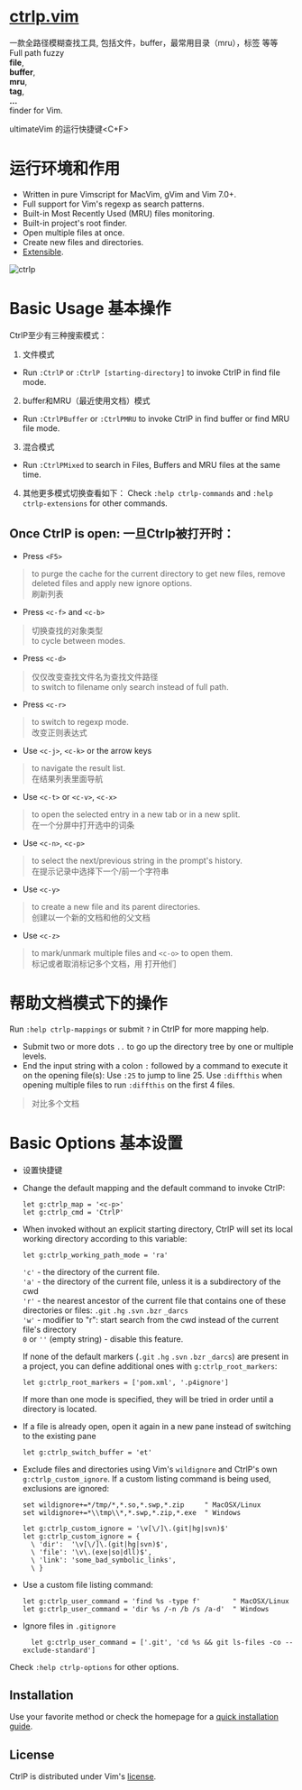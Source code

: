 # [ctrlp.vim](https://github.com/ctrlpvim/ctrlp.vim)  

一款全路径模糊查找工具, 包括文件，buffer，最常用目录（mru），标签 等等  
Full path fuzzy  
__file__,  
__buffer__,  
__mru__,  
__tag__,  
__...__  
finder for Vim.  

ultimateVim 的运行快捷键<C+F>  

# 运行环境和作用  

* Written in pure Vimscript for MacVim, gVim and Vim 7.0+.
* Full support for Vim's regexp as search patterns.
* Built-in Most Recently Used (MRU) files monitoring.
* Built-in project's root finder.
* Open multiple files at once.
* Create new files and directories.
* [Extensible][2].

![ctrlp][1]

# Basic Usage  基本操作  
CtrlP至少有三种搜索模式：
1. 文件模式  
* Run `:CtrlP` or `:CtrlP [starting-directory]` to invoke CtrlP in find file mode.  

2. buffer和MRU（最近使用文档）模式  
* Run `:CtrlPBuffer` or `:CtrlPMRU` to invoke CtrlP in find buffer or find MRU file mode.

3. 混合模式  
* Run `:CtrlPMixed` to search in Files, Buffers and MRU files at the same time.  

4. 其他更多模式切换查看如下：
Check `:help ctrlp-commands` and `:help ctrlp-extensions` for other commands.  

## Once CtrlP is open: 一旦Ctrlp被打开时：  

* Press `<F5>`  
> to purge the cache for the current directory to get new files, remove deleted files and apply new ignore options.  
> 刷新列表  

* Press `<c-f>` and `<c-b>`   
> 切换查找的对象类型  
> to cycle between modes.  

* Press `<c-d>`   
> 仅仅改变查找文件名为查找文件路径  
> to switch to filename only search instead of full path.  

* Press `<c-r>`   
> to switch to regexp mode.  
> 改变正则表达式  

* Use `<c-j>`, `<c-k>` or the arrow keys   
> to navigate the result list.  
> 在结果列表里面导航  

* Use `<c-t>` or `<c-v>`, `<c-x>`   
> to open the selected entry in a new tab or in a new split.  
> 在一个分屏中打开选中的词条  

* Use `<c-n>`, `<c-p>`   
> to select the next/previous string in the prompt's history.  
> 在提示记录中选择下一个/前一个字符串  

* Use `<c-y>`   
> to create a new file and its parent directories.  
> 创建以一个新的文档和他的父文档  

* Use `<c-z>`   
> to mark/unmark multiple files and `<c-o>` to open them.  
> 标记或者取消标记多个文档，用<C-O> 打开他们  

# 帮助文档模式下的操作  

Run `:help ctrlp-mappings` or submit `?` in CtrlP for more mapping help.  

* Submit two or more dots `..` to go up the directory tree by one or multiple levels.
* End the input string with a colon `:` followed by a command to execute it on the opening file(s):
Use `:25` to jump to line 25.
Use `:diffthis` when opening multiple files to run `:diffthis` on the first 4 files.  
> 对比多个文档  

# Basic Options 基本设置  

* 设置快捷键
* Change the default mapping and the default command to invoke CtrlP:

    ```vim
    let g:ctrlp_map = '<c-p>'
    let g:ctrlp_cmd = 'CtrlP'
    ```

* When invoked without an explicit starting directory, CtrlP will set its local working directory according to this variable:

    ```vim
    let g:ctrlp_working_path_mode = 'ra'
    ```

    `'c'` - the directory of the current file.  
    `'a'` - the directory of the current file, unless it is a subdirectory of the cwd  
    `'r'` - the nearest ancestor of the current file that contains one of these directories or files: `.git` `.hg` `.svn` `.bzr` `_darcs`  
    `'w'` - modifier to "r": start search from the cwd instead of the current file's directory  
    `0` or `''` (empty string) - disable this feature.

    If none of the default markers (`.git` `.hg` `.svn` `.bzr` `_darcs`) are present in a project, you can define additional ones with `g:ctrlp_root_markers`:

    ```vim
    let g:ctrlp_root_markers = ['pom.xml', '.p4ignore']
    ```

    If more than one mode is specified, they will be tried in order until a directory is located.

* If a file is already open, open it again in a new pane instead of switching to the existing pane

    `let g:ctrlp_switch_buffer = 'et'`

* Exclude files and directories using Vim's `wildignore` and CtrlP's own `g:ctrlp_custom_ignore`. If a custom listing command is being used, exclusions are ignored:

    ```vim
    set wildignore+=*/tmp/*,*.so,*.swp,*.zip     " MacOSX/Linux
    set wildignore+=*\\tmp\\*,*.swp,*.zip,*.exe  " Windows

    let g:ctrlp_custom_ignore = '\v[\/]\.(git|hg|svn)$'
    let g:ctrlp_custom_ignore = {
      \ 'dir':  '\v[\/]\.(git|hg|svn)$',
      \ 'file': '\v\.(exe|so|dll)$',
      \ 'link': 'some_bad_symbolic_links',
      \ }
    ```

* Use a custom file listing command:

    ```vim
    let g:ctrlp_user_command = 'find %s -type f'        " MacOSX/Linux
    let g:ctrlp_user_command = 'dir %s /-n /b /s /a-d'  " Windows
    ```

* Ignore files in `.gitignore`
    
    ```vim
      let g:ctrlp_user_command = ['.git', 'cd %s && git ls-files -co --exclude-standard']
    ```

Check `:help ctrlp-options` for other options.


## Installation
Use your favorite method or check the homepage for a [quick installation guide][3].

## License
CtrlP is distributed under Vim's [license][4].

[1]: http://i.imgur.com/aOcwHwt.png
[2]: https://github.com/ctrlpvim/ctrlp.vim/tree/extensions
[3]: http://ctrlpvim.github.com/ctrlp.vim#installation
[4]: http://vimdoc.sourceforge.net/htmldoc/uganda.html


